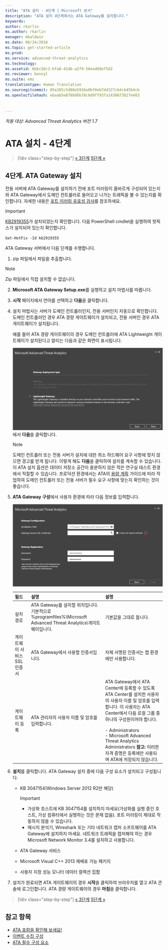 ```yaml
---
title: "ATA 설치 - 4단계 | Microsoft 문서"
description: "ATA 설치 4단계에서는 ATA Gateway를 설치합니다."
keywords: 
author: rkarlin
ms.author: rkarlin
manager: mbaldwin
ms.date: 08/24/2016
ms.topic: get-started-article
ms.prod: 
ms.service: advanced-threat-analytics
ms.technology: 
ms.assetid: 6bbc50c3-bfa8-41db-a2f9-56eed68ef5d2
ms.reviewer: bennyl
ms.suite: ems
translationtype: Human Translation
ms.sourcegitcommit: 85e285c5d88e5916e0bf0eb7dd327cb4cb45b4cb
ms.openlocfilehash: ebaab5e8768d6b78c6d9ff93fa1430673827e483


---
```


*적용 대상: Advanced Threat Analytics 버전 1.7*



# <a name="install-ata---step-4"></a>ATA 설치 - 4단계

>[!div class="step-by-step"]
[« 3단계](install-ata-step3.md)
[5단계 »](install-ata-step5.md)

## <a name="step-4-install-the-ata-gateway"></a>4단계. ATA Gateway 설치

전용 서버에 ATA Gateway를 설치하기 전에 포트 미러링이 올바르게 구성되어 있는지와 ATA Gateway에서 도메인 컨트롤러로 들어오고 나가는 트래픽을 볼 수 있는지를 확인합니다. 자세한 내용은 [포트 미러링 유효성 검사](validate-port-mirroring.md)를 참조하세요.


> [!IMPORTANT]
> [KB2919355](http://support.microsoft.com/kb/2919355/)가 설치되었는지 확인합니다.  다음 PowerShell cmdlet을 실행하여 핫픽스가 설치되어 있는지 확인합니다.
>
> `Get-HotFix -Id kb2919355`

ATA Gateway 서버에서 다음 단계를 수행합니다.

1.  zip 파일에서 파일을 추출합니다. 
> [!NOTE] 
> Zip 파일에서 직접 설치할 수 없습니다.

2.  **Microsoft ATA Gateway Setup.exe**를 실행하고 설치 마법사를 따릅니다.

3.  **시작** 페이지에서 언어를 선택하고 **다음**을 클릭합니다.

4.  설치 마법사는 서버가 도메인 컨트롤러인지, 전용 서버인지 자동으로 확인합니다. 도메인 컨트롤러인 경우 ATA 경량 게이트웨이가 설치되고, 전용 서버인 경우 ATA 게이트웨이가 설치됩니다. 
    
    예를 들어 ATA 경량 게이트웨이의 경우 도메인 컨트롤러에 ATA Lightweight 게이트웨이가 설치된다고 알리는 다음과 같은 화면이 표시됩니다.
    
    ![ATA Lightweight 게이트웨이 설치](media/ATA-lightweight-gateway-install-selected.png)에서 **다음**을 클릭합니다.

    > [!NOTE] 
    > 도메인 컨트롤러 또는 전용 서버가 설치에 대한 최소 하드웨어 요구 사항에 맞지 않으면 경고를 받게 됩니다. 이렇게 해도 **다음**을 클릭하여 설치를 계속할 수 있습니다. 이 ATA 설치 옵션은 데이터 저장소 공간이 충분하지 않은 작은 연구실 테스트 환경에서 적절할 수 있습니다. 프로덕션 환경에서는 ATA의 [용량 계획](/advanced-threat-analytics/plan-design/ata-capacity-planning) 가이드에 따라 작업하여 도메인 컨트롤러 또는 전용 서버가 필수 요구 사항에 맞는지 확인하는 것이 좋습니다.

4.  **ATA Gateway 구성**에서 사용자 환경에 따라 다음 정보를 입력합니다.

    ![ATA Gateway 구성 이미지](media/ATA-Gateway-Configuration.png)

    |필드|설명|설명|
    |---------|---------------|------------|
    |설치 경로|ATA Gateway를 설치할 위치입니다. 기본적으로 %programfiles%\Microsoft Advanced Threat Analytics\게이트웨이입니다.|기본값을 그대로 둡니다.|
    |게이트웨이 서비스 SSL 인증서|ATA Gateway에서 사용할 인증서입니다.|자체 서명된 인증서는 랩 환경에만 사용합니다.|
    |게이트웨이 등록|ATA 관리자의 사용자 이름 및 암호를 입력합니다.|ATA Gateway에서 ATA Center에 등록할 수 있도록 ATA Center를 설치한 사용자의 사용자 이름 및 암호를 입력합니다. 이 사용자는 ATA Center에서 다음 로컬 그룹 중 하나의 구성원이어야 합니다.<br /><br />-   Administrators<br />-   Microsoft Advanced Threat Analytics Administrators **참고:** 이러한 자격 증명은 등록에만 사용되며 ATA에 저장되지 않습니다.|
    
5. **설치**를 클릭합니다. ATA Gateway 설치 중에 다음 구성 요소가 설치되고 구성됩니다.

    -   KB 3047154(Windows Server 2012 R2만 해당)

        > [!IMPORTANT]
        > -   가상화 호스트에 KB 3047154를 설치하지 마세요(가상화를 실행 중인 호스트, 가상 컴퓨터에서 실행하는 것은 문제 없음). 포트 미러링이 제대로 작동하지 않을 수 있습니다. 
        > -   메시지 분석기, Wireshark 또는 기타 네트워크 캡처 소프트웨어를 ATA Gateway에 설치하지 마세요. 네트워크 트래픽을 캡처해야 하는 경우 Microsoft Network Monitor 3.4를 설치하고 사용합니다.

    -   ATA Gateway 서비스

    -   Microsoft Visual C++ 2013 재배포 가능 패키지

    -   사용자 지정 성능 모니터 데이터 컬렉션 집합

5.  설치가 완료되면 ATA 게이트웨이의 경우 **시작**을 클릭하여 브라우저를 열고 ATA 콘솔에 로그인합니다. ATA 경량 게이트웨이의 경우 **마침**을 클릭합니다.


>[!div class="step-by-step"]
[« 3단계](install-ata-step3.md)
[5단계 »](install-ata-step5.md)

## <a name="see-also"></a>참고 항목

- [ATA 포럼을 확인해 보세요!](https://social.technet.microsoft.com/Forums/security/home?forum=mata)
- [이벤트 수집 구성](configure-event-collection.md)
- [ATA 필수 구성 요소](/advanced-threat-analytics/plan-design/ata-prerequisites)




<!--HONumber=Jan17_HO1-->



